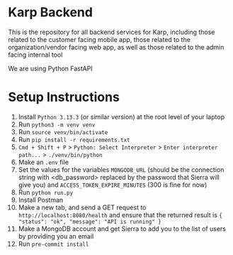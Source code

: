 # Karp Backend

This is the repository for all backend services for Karp, including those related to the customer facing mobile app, those related to the organization/vendor facing web app, as well as those related to the admin facing internal tool

We are using Python FastAPI

# Setup Instructions

1. Install ```Python 3.13.3``` (or similar version) at the root level of your laptop
2. Run ```python3 -m venv venv```
3. Run ```source venv/bin/activate```
4. Run ```pip install -r requirements.txt```
5. ```Cmd + Shift + P``` > ```Python: Select Interpreter``` > ```Enter interpreter path...``` > ```./venv/bin/python```
6. Make an ```.env``` file
7. Set the values for the variables ```MONGODB_URL``` (should be the connection string with <db_password> replaced by the password that Sierra will give you) and ```ACCESS_TOKEN_EXPIRE_MINUTES``` (300 is fine for now)
8. Run ```python run.py```
9. Install Postman
10. Make a new tab, and send a GET request to ```http://localhost:8080/health``` and ensure that the returned result is ```{ "status": "ok", "message": "API is running" }```
11. Make a MongoDB account and get Sierra to add you to the list of users by providing you an email
12. Run ```pre-commit install```